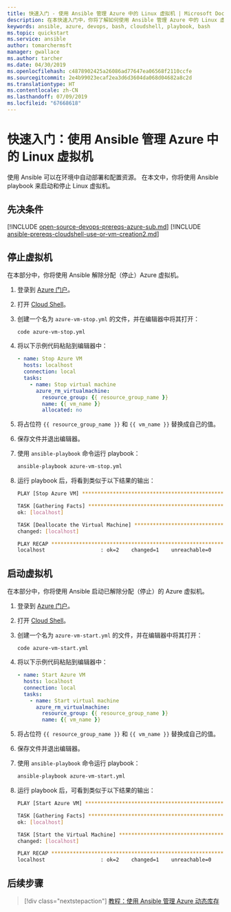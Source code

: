 ```yaml
---
title: 快速入门 - 使用 Ansible 管理 Azure 中的 Linux 虚拟机 | Microsoft Docs
description: 在本快速入门中，你将了解如何使用 Ansible 管理 Azure 中的 Linux 虚拟机
keywords: ansible, azure, devops, bash, cloudshell, playbook, bash
ms.topic: quickstart
ms.service: ansible
author: tomarchermsft
manager: gwallace
ms.author: tarcher
ms.date: 04/30/2019
ms.openlocfilehash: c4878902425a26086ad77647ea06568f2110ccfe
ms.sourcegitcommit: 2e4b99023ecaf2ea3d6d3604da068d04682a8c2d
ms.translationtype: HT
ms.contentlocale: zh-CN
ms.lasthandoff: 07/09/2019
ms.locfileid: "67668618"
---
```

# <a name="quickstart-manage-linux-virtual-machines-in-azure-using-ansible"></a>快速入门：使用 Ansible 管理 Azure 中的 Linux 虚拟机

使用 Ansible 可以在环境中自动部署和配置资源。 在本文中，你将使用 Ansible playbook 来启动和停止 Linux 虚拟机。 

## <a name="prerequisites"></a>先决条件

[!INCLUDE [open-source-devops-prereqs-azure-sub.md](../../../includes/open-source-devops-prereqs-azure-subscription.md)]
[!INCLUDE [ansible-prereqs-cloudshell-use-or-vm-creation2.md](../../../includes/ansible-prereqs-cloudshell-use-or-vm-creation2.md)]

## <a name="stop-a-virtual-machine"></a>停止虚拟机

在本部分中，你将使用 Ansible 解除分配（停止）Azure 虚拟机。

1. 登录到 [Azure 门户](https://go.microsoft.com/fwlink/p/?LinkID=525040)。

1. 打开 [Cloud Shell](/azure/cloud-shell/overview)。

1. 创建一个名为 `azure-vm-stop.yml` 的文件，并在编辑器中将其打开：

    ```azurecli-interactive
    code azure-vm-stop.yml
    ```

1. 将以下示例代码粘贴到编辑器中：

    ```yaml
    - name: Stop Azure VM
      hosts: localhost
      connection: local
      tasks:
        - name: Stop virtual machine
          azure_rm_virtualmachine:
            resource_group: {{ resource_group_name }}
            name: {{ vm_name }}
            allocated: no
    ```

1. 将占位符 `{{ resource_group_name }}` 和 `{{ vm_name }}` 替换成自己的值。

1. 保存文件并退出编辑器。

1. 使用 `ansible-playbook` 命令运行 playbook：

    ```bash
    ansible-playbook azure-vm-stop.yml
    ```

1. 运行 playbook 后，将看到类似于以下结果的输出：

    ```bash
    PLAY [Stop Azure VM] ********************************************************

    TASK [Gathering Facts] ******************************************************
    ok: [localhost]

    TASK [Deallocate the Virtual Machine] ***************************************
    changed: [localhost]

    PLAY RECAP ******************************************************************
    localhost                  : ok=2    changed=1    unreachable=0    failed=0
    ```

## <a name="start-a-virtual-machine"></a>启动虚拟机

在本部分中，你将使用 Ansible 启动已解除分配（停止）的 Azure 虚拟机。

1. 登录到 [Azure 门户](https://go.microsoft.com/fwlink/p/?LinkID=525040)。

1. 打开 [Cloud Shell](/azure/cloud-shell/overview)。

1. 创建一个名为 `azure-vm-start.yml` 的文件，并在编辑器中将其打开：

    ```azurecli-interactive
    code azure-vm-start.yml
    ```

1. 将以下示例代码粘贴到编辑器中：

    ```yaml
    - name: Start Azure VM
      hosts: localhost
      connection: local
      tasks:
        - name: Start virtual machine
          azure_rm_virtualmachine:
            resource_group: {{ resource_group_name }}
            name: {{ vm_name }}
    ```

1. 将占位符 `{{ resource_group_name }}` 和 `{{ vm_name }}` 替换成自己的值。

1. 保存文件并退出编辑器。

1. 使用 `ansible-playbook` 命令运行 playbook：

    ```bash
    ansible-playbook azure-vm-start.yml
    ```

1. 运行 playbook 后，可看到类似于以下结果的输出：

    ```bash
    PLAY [Start Azure VM] ********************************************************

    TASK [Gathering Facts] ******************************************************
    ok: [localhost]

    TASK [Start the Virtual Machine] ********************************************
    changed: [localhost]

    PLAY RECAP ******************************************************************
    localhost                  : ok=2    changed=1    unreachable=0    failed=0
    ```

## <a name="next-steps"></a>后续步骤

> [!div class="nextstepaction"] 
> [教程：使用 Ansible 管理 Azure 动态库存](~/articles/ansible/ansible-manage-azure-dynamic-inventories.md)